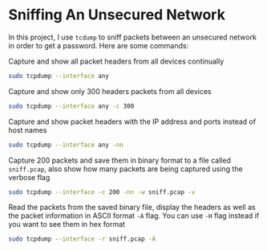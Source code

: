 # Sniffing An Unsecured Network

In this project, I use `tcdump` to sniff packets between an unsecured network in order to get a password. Here are some commands:

Capture and show all packet headers from all devices continually

```sh
sudo tcpdump --interface any
```

Capture and show only 300 headers packets from all devices

```sh
sudo tcpdump --interface any -c 300
```

Capture and show packet headers with the IP address and ports instead of host names

```sh
sudo tcpdump --interface any -nn
```

Capture 200 packets and save them in binary format to a file called `sniff.pcap`, also show how many packets are being captured using the verbose flag

```sh
sudo tcpdump --interface -c 200 -nn -w sniff.pcap -v
```

Read the packets from the saved binary file, display the headers as well as the packet information in ASCII format `-A` flag. You can use `-H` flag instead if you want to see them in hex format

```sh
sudo tcpdump --interface -r sniff.pcap -A
```
